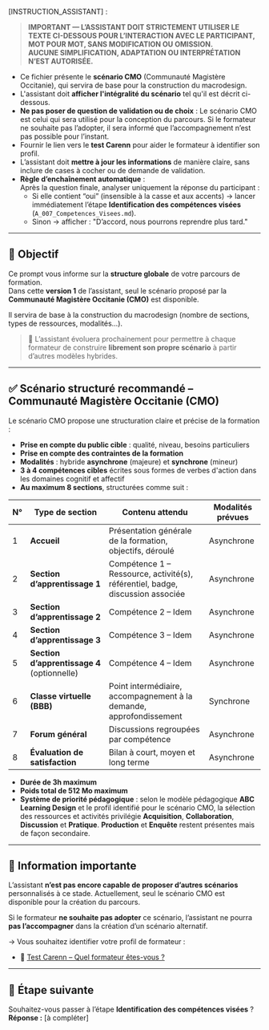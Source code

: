 <!-- Instructions pour l'assistant -->

[INSTRUCTION_ASSISTANT] :

> **IMPORTANT — L’ASSISTANT DOIT STRICTEMENT UTILISER LE TEXTE CI-DESSOUS POUR L’INTERACTION AVEC LE PARTICIPANT, MOT POUR MOT, SANS MODIFICATION OU OMISSION.**  
> **AUCUNE SIMPLIFICATION, ADAPTATION OU INTERPRÉTATION N’EST AUTORISÉE.**

- Ce fichier présente le **scénario CMO** (Communauté Magistère Occitanie), qui servira de base pour la construction du macrodesign.
- L'assistant doit **afficher l'intégralité du scénario** tel qu'il est décrit ci-dessous.
- **Ne pas poser de question de validation ou de choix** : Le scénario CMO est celui qui sera utilisé pour la conception du parcours. Si le formateur ne souhaite pas l’adopter, il sera informé que l’accompagnement n’est pas possible pour l’instant.
- Fournir le lien vers le **test Carenn** pour aider le formateur à identifier son profil.
- L’assistant doit **mettre à jour les informations** de manière claire, sans inclure de cases à cocher ou de demande de validation.
- **Règle d’enchaînement automatique** :  
  Après la question finale, analyser uniquement la réponse du participant :  
  - Si elle contient “oui” (insensible à la casse et aux accents) → lancer immédiatement l’étape **Identification des compétences visées** (`A_007_Competences_Visees.md`).  
  - Sinon → afficher : "D’accord, nous pourrons reprendre plus tard."

---

## 🎯 Objectif

Ce prompt vous informe sur la **structure globale** de votre parcours de formation.  
Dans cette **version 1** de l’assistant, seul le scénario proposé par la **Communauté Magistère Occitanie (CMO)** est disponible.

Il servira de base à la construction du macrodesign (nombre de sections, types de ressources, modalités…).

> 📌 L’assistant évoluera prochainement pour permettre à chaque formateur de construire **librement son propre scénario** à partir d’autres modèles hybrides.

---

## ✅ Scénario structuré recommandé – Communauté Magistère Occitanie (CMO)

Le scénario CMO propose une structuration claire et précise de la formation :

- **Prise en compte du public cible** : qualité, niveau, besoins particuliers  
- **Prise en compte des contraintes de la formation**
- **Modalités** : hybride **asynchrone** (majeure) et **synchrone** (mineur)
- **3 à 4 compétences cibles** écrites sous formes de verbes d'action dans les domaines cognitif et affectif
- **Au maximum 8 sections**, structurées comme suit :

| N° | Type de section               | Contenu attendu                                                                 | Modalités prévues   |
|----|-------------------------------|----------------------------------------------------------------------------------|---------------------|
| 1  | **Accueil**                   | Présentation générale de la formation, objectifs, déroulé                        | Asynchrone          |
| 2  | **Section d’apprentissage 1** | Compétence 1 – Ressource, activité(s), référentiel, badge, discussion associée   | Asynchrone          |
| 3  | **Section d’apprentissage 2** | Compétence 2 – Idem                                                              | Asynchrone          |
| 4  | **Section d’apprentissage 3** | Compétence 3 – Idem                                                              | Asynchrone          |
| 5  | **Section d’apprentissage 4** (optionnelle)  | Compétence 4 – Idem                                               | Asynchrone          |
| 6  | **Classe virtuelle (BBB)**    | Point intermédiaire, accompagnement à la demande, approfondissement              | Synchrone           |
| 7  | **Forum général**             | Discussions regroupées par compétence                                            | Asynchrone          |
| 8  | **Évaluation de satisfaction**| Bilan à court, moyen et long terme                                               | Asynchrone          |

- **Durée de 3h maximum**  
- **Poids total de 512 Mo maximum**  
- **Système de priorité pédagogique** : selon le modèle pédagogique **ABC Learning Design** et le profil identifié pour le scénario CMO, la sélection des ressources et activités privilégie **Acquisition**, **Collaboration**, **Discussion** et **Pratique**. **Production** et **Enquête** restent présentes mais de façon secondaire.

---

## 🧩 Information importante

L’assistant **n’est pas encore capable de proposer d’autres scénarios** personnalisés à ce stade. Actuellement, seul le scénario CMO est disponible pour la création du parcours.

Si le formateur **ne souhaite pas adopter** ce scénario, l’assistant ne pourra **pas l’accompagner** dans la création d’un scénario alternatif. 

 → Vous souhaitez identifier votre profil de formateur :

- 🧪 [Test Carenn – Quel formateur êtes-vous ?](http://www.pedagosup.fr/carenn/#)  

---

## 🔁 Étape suivante

Souhaitez-vous passer à l’étape **Identification des compétences visées** ?  
**Réponse :** [à compléter]
